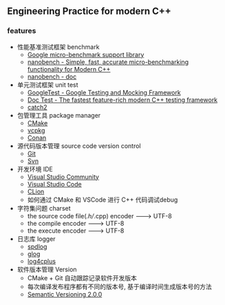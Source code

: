 ## Engineering Practice for modern C++

### features
- 性能基准测试框架 benchmark
    - [Google micro-benchmark support library ](https://github.com/google/benchmark)
    - [nanobench - Simple, fast, accurate micro-benchmarking functionality for Modern C++](https://github.com/martinus/nanobench)
    - [nanobench - doc](https://nanobench.ankerl.com/tutorial.html#usage)
- 单元测试框架 unit test
    - [GoogleTest - Google Testing and Mocking Framework](https://github.com/google/googletest)
    - [Doc Test - The fastest feature-rich modern C++ testing framework](https://github.com/doctest/doctest)
    - [catch2](https://github.com/catchorg/Catch2)
- 包管理工具 package manager
    - [CMake](https://cmake.org/)
    - [vcpkg](https://vcpkg.io/en/)
    - [Conan](https://conan.io/)
- 源代码版本管理 source code version control
    - [Git](https://git-scm.com/)
    - [Svn](https://tortoisesvn.net/downloads.zh.html)
- 开发环境 IDE
    - [Visual Studio Community](https://visualstudio.microsoft.com/zh-hans/vs/)
    - [Visual Studio Code](https://code.visualstudio.com/)
    - [CLion](https://www.jetbrains.com/clion/)
    - 如何通过 CMake 和 VSCode 进行 C++ 代码调试debug
- 字符集问题 charset
    - the source code file(*.h/*.cpp) encoder ---> UTF-8
    - the compile encoder ---> UTF-8
    - the execute encoder ---> UTF-8
- 日志库 logger
    - [spdlog](https://github.com/gabime/spdlog)
    - [glog](https://github.com/google/glog)
    - [log4cplus](https://github.com/log4cplus/log4cplus)
- 软件版本管理 Version
    - CMake + Git 自动跟踪记录软件开发版本
    - 每次编译发布程序都有不同的版本号, 基于编译时间生成版本号的方法
    - [Semantic Versioning 2.0.0](https://semver.org/)
